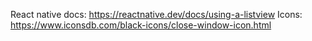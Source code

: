 React native docs:              https://reactnative.dev/docs/using-a-listview
Icons:                          https://www.iconsdb.com/black-icons/close-window-icon.html


